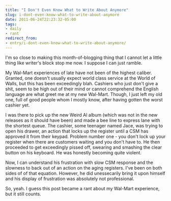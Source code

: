 ```yaml
---
title: "I Don't Even Know What to Write About Anymore"
slug: i-dont-even-know-what-to-write-about-anymore
date: 2011-06-24T22:23:32-05:00
tags:
- daily
- rant
redirect_from:
- entry/i-dont-even-know-what-to-write-about-anymore/
---
```

I'm so close to making this month-of-blogging thing that I cannot let a little thing like writer's block stop me now. I suppose I can just ramble.

My Wal-Mart experiences of late have not been of the highest caliber. Granted, one doesn't usually expect world class service at the World of Walls, but this has been exceedingly blah. Cashiers who just don't give a shit, seem to be high out of their mind or cannot comprehend the English language are what greet me at my new Wal-Mart. Though, I just left my old one, full of good people whom I mostly know, after having gotten the worst cashier yet.

I was there to pick up the new Weird Al album (which was not in the new releases as it should have been) and made a bee line to express lane with the shortest queue. The cashier, some teenager named Jace, was trying to open his drawer, an action that locks up the register until a CSM has approved it from their keypad. Problem number one - you don't lock up your register when there are customers waiting and you don't have to. He then proceeded to get exceedingly pissed off, swearing and smashing the clear button on his keyboard. He was honestly becoming quite violent.

Now, I can understand his frustration with slow CSM response and the slowness to back out of an action on the aging registers. I've been on both sides of of that equation. However, he did unessecarily bring it upon himself and his display of frustration was absolutely not professional.

So, yeah. I guess this post became a rant about my Wal-Mart experience, but it still counts.
